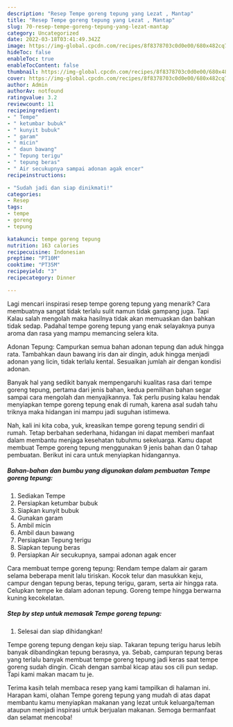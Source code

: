 ```yaml
---
description: "Resep Tempe goreng tepung yang Lezat , Mantap"
title: "Resep Tempe goreng tepung yang Lezat , Mantap"
slug: 70-resep-tempe-goreng-tepung-yang-lezat-mantap
category: Uncategorized
date: 2022-03-18T03:41:49.342Z
image: https://img-global.cpcdn.com/recipes/8f8378703c0d0e00/680x482cq70/tempe-goreng-tepung-foto-resep-utama.jpg
hideToc: false
enableToc: true
enableTocContent: false
thumbnail: https://img-global.cpcdn.com/recipes/8f8378703c0d0e00/680x482cq70/tempe-goreng-tepung-foto-resep-utama.jpg
cover: https://img-global.cpcdn.com/recipes/8f8378703c0d0e00/680x482cq70/tempe-goreng-tepung-foto-resep-utama.jpg
author: Admin
authorAv: notfound
ratingvalue: 3.2
reviewcount: 11
recipeingredient:
- " Tempe"
- " ketumbar bubuk"
- " kunyit bubuk"
- " garam"
- " micin"
- " daun bawang"
- " Tepung terigu"
- " tepung beras"
- " Air secukupnya sampai adonan agak encer"
recipeinstructions:

- "Sudah jadi dan siap dinikmati!"
categories:
- Resep
tags:
- tempe
- goreng
- tepung

katakunci: tempe goreng tepung 
nutrition: 163 calories
recipecuisine: Indonesian
preptime: "PT10M"
cooktime: "PT35M"
recipeyield: "3"
recipecategory: Dinner

---
```



Lagi mencari inspirasi resep tempe goreng tepung yang menarik? Cara membuatnya sangat tidak terlalu sulit namun tidak gampang juga. Tapi Kalau salah mengolah maka hasilnya tidak akan memuaskan dan bahkan tidak sedap. Padahal tempe goreng tepung yang enak selayaknya punya aroma dan rasa yang mampu memancing selera kita.


Adonan Tepung: Campurkan semua bahan adonan tepung dan aduk hingga rata. Tambahkan daun bawang iris dan air dingin, aduk hingga menjadi adonan yang licin, tidak terlalu kental. Sesuaikan jumlah air dengan kondisi adonan.

Banyak hal yang sedikit banyak mempengaruhi kualitas rasa dari tempe goreng tepung, pertama dari jenis bahan, kedua pemilihan bahan segar sampai cara mengolah dan menyajikannya. Tak perlu pusing kalau hendak menyiapkan tempe goreng tepung enak di rumah, karena asal sudah tahu triknya maka hidangan ini mampu jadi suguhan istimewa.


Nah, kali ini kita coba, yuk, kreasikan tempe goreng tepung sendiri di rumah. Tetap berbahan sederhana, hidangan ini dapat memberi manfaat dalam membantu menjaga kesehatan tubuhmu sekeluarga. Kamu dapat membuat Tempe goreng tepung menggunakan 9 jenis bahan dan 0 tahap pembuatan. Berikut ini cara untuk menyiapkan hidangannya.

<!--inarticleads1-->

##### Bahan-bahan dan bumbu yang digunakan dalam pembuatan Tempe goreng tepung:

1. Sediakan  Tempe
1. Persiapkan  ketumbar bubuk
1. Siapkan  kunyit bubuk
1. Gunakan  garam
1. Ambil  micin
1. Ambil  daun bawang
1. Persiapkan  Tepung terigu
1. Siapkan  tepung beras
1. Persiapkan  Air secukupnya, sampai adonan agak encer


Cara membuat tempe goreng tepung: Rendam tempe dalam air garam selama beberapa menit lalu tiriskan. Kocok telur dan masukkan keju, campur dengan tepung beras, tepung terigu, garam, serta air hingga rata. Celupkan tempe ke dalam adonan tepung. Goreng tempe hingga berwarna kuning kecokelatan. 

<!--inarticleads2-->

##### Step by step untuk memasak Tempe goreng tepung:


1. Selesai dan siap dihidangkan!

Tempe goreng tepung dengan keju siap. Takaran tepung terigu harus lebih banyak dibandingkan tepung berasnya, ya. Sebab, campuran tepung beras yang terlalu banyak membuat tempe goreng tepung jadi keras saat tempe goreng sudah dingin. Cicah dengan sambal kicap atau sos cili pun sedap. Tapi kami makan macam tu je. 

Terima kasih telah membaca resep yang kami tampilkan di halaman ini. Harapan kami, olahan Tempe goreng tepung yang mudah di atas dapat membantu kamu menyiapkan makanan yang lezat untuk keluarga/teman ataupun menjadi inspirasi untuk berjualan makanan. Semoga bermanfaat dan selamat mencoba!
